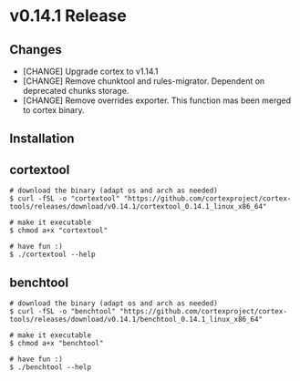# v0.14.1 Release

## Changes

* [CHANGE] Upgrade cortex to v1.14.1
* [CHANGE] Remove chunktool and rules-migrator. Dependent on deprecated chunks storage.
* [CHANGE] Remove overrides exporter. This function mas been merged to cortex binary.


## Installation

## cortextool

```console
# download the binary (adapt os and arch as needed)
$ curl -fSL -o "cortextool" "https://github.com/cortexproject/cortex-tools/releases/download/v0.14.1/cortextool_0.14.1_linux_x86_64"

# make it executable
$ chmod a+x "cortextool"

# have fun :)
$ ./cortextool --help
```

## benchtool

```console
# download the binary (adapt os and arch as needed)
$ curl -fSL -o "benchtool" "https://github.com/cortexproject/cortex-tools/releases/download/v0.14.1/benchtool_0.14.1_linux_x86_64"

# make it executable
$ chmod a+x "benchtool"

# have fun :)
$ ./benchtool --help
```
